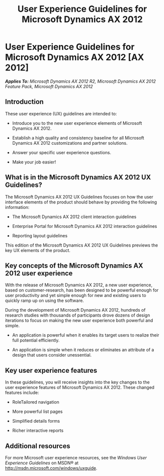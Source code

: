 ﻿---
title: User Experience Guidelines for Microsoft Dynamics AX 2012
TOCTitle: User Experience Guidelines
ms:assetid: d80f0d13-2cff-4048-9844-4e1a05d09cac
ms:mtpsurl: https://msdn.microsoft.com/en-us/library/Gg886610(v=AX.60)
ms:contentKeyID: 35267974
ms.date: 11/07/2012
mtps_version: v=AX.60
---

# User Experience Guidelines for Microsoft Dynamics AX 2012 [AX 2012]


_**Applies To:** Microsoft Dynamics AX 2012 R2, Microsoft Dynamics AX 2012 Feature Pack, Microsoft Dynamics AX 2012_

## Introduction

These user experience (UX) guidelines are intended to:

  - Introduce you to the new user experience elements of Microsoft Dynamics AX 2012.

  - Establish a high quality and consistency baseline for all Microsoft Dynamics AX 2012 customizations and partner solutions.

  - Answer your specific user experience questions.

  - Make your job easier\!

## What is in the Microsoft Dynamics AX 2012 UX Guidelines?

The Microsoft Dynamics AX 2012 UX Guidelines focuses on how the user interface elements of the product should behave by providing the following information:

  - The Microsoft Dynamics AX 2012 client interaction guidelines

  - Enterprise Portal for Microsoft Dynamics AX 2012 interaction guidelines

  - Reporting layout guidelines

This edition of the Microsoft Dynamics AX 2012 UX Guidelines previews the key UX elements of the product.

## Key concepts of the Microsoft Dynamics AX 2012 user experience

With the release of Microsoft Dynamics AX 2012, a new user experience, based on customer-research, has been designed to be powerful enough for user productivity and yet simple enough for new and existing users to quickly ramp up on using the software.

During the development of Microsoft Dynamics AX 2012, hundreds of research studies with thousands of participants drove dozens of design iterations to focus on making the new user experience both powerful and simple.

  - An application is powerful when it enables its target users to realize their full potential efficiently.

  - An application is simple when it reduces or eliminates an attribute of a design that users consider unessential.

## Key user experience features

In these guidelines, you will receive insights into the key changes to the user experience features of Microsoft Dynamics AX 2012. These changed features include:

  - RoleTailored navigation

  - More powerful list pages

  - Simplified details forms

  - Richer interactive reports

## Additional resources

For more Microsoft user experience resources, see the *Windows User Experience Guidelines* on MSDN® at <http://msdn.microsoft.com/windows/uxguide>.

